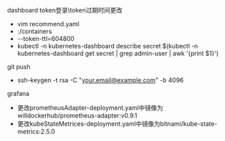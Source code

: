 dashboard token登录\token过期时间更改
- vim recommend.yaml
- :/containers
- --token-ttl=604800
- kubectl -n kubernetes-dashboard describe secret $(kubectl -n kubernetes-dashboard get secret | grep admin-user | awk '{print $1}')

git push 
- ssh-keygen -t rsa -C "your.email@example.com" -b 4096

grafana
- 更改prometheusAdapter-deployment.yaml中镜像为willdockerhub/prometheus-adapter:v0.9.1
- 更改kubeStateMetrices-deployment.yaml中镜像为bitnami/kube-state-metrics:2.5.0
